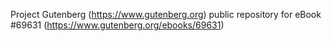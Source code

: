 Project Gutenberg (https://www.gutenberg.org) public repository for
eBook #69631 (https://www.gutenberg.org/ebooks/69631)
